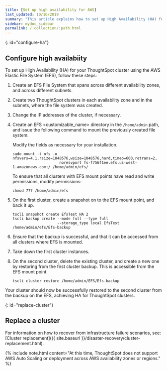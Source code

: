 ```yaml
---
title: [Set up high availability for AWS]
last_updated: 10/10/2019
summary: "This article explains how to set up High Availability (HA) for your ThoughtSpot cluster using the AWS Elastic File System (EFS)"
sidebar: mydoc_sidebar
permalink: /:collection/:path.html
---
```


{: id="configure-ha"}
## Configure high availabiity
To set up High Availability (HA) for your ThoughtSpot cluster using the AWS Elastic File System (EFS), follow these steps:

1. Create an EFS File System that spans across different availability zones, and across different subnets.

2. Create two ThoughtSpot clusters in each availability zone and in the subnets, where the file system was created.

3. Change the IP addresses of the cluster, if necessary.

4. Create an EFS <customizable_name> directory in the `/home/admin` path, and issue the following command to mount the previously created file system.

   Modify the fields as necessary for your installation.

   ```
   sudo mount -t nfs -o nfsvers=4.1,rsize=1048576,wsize=1048576,hard,timeo=600,retrans=2,
                        noresvport fs-f756f1ee.efs.us-west-1.amazonaws.com:/ /home/admin/efs/
   ```

   To ensure that all clusters with EFS mount points have read and write permissions, modify permissions:
   ```
   chmod 777 /home/admin/efs
   ```

5. On the first cluster, create a snapshot on to the EFS mount point, and back it up.

   ```
   tscli snapshot create EfsTest HA 2
   tscli backup create --mode full --type full
                       --storage_type local EfsTest /home/admin/efs/Efs-backup
   ```

6. Ensure that the backup is successful, and that it can be accessed from all clusters where EFS is mounted.

7. Take down the first cluster instances.

8. On the second cluster, delete the existing cluster, and create a new one by restoring from the first cluster backup. This is accessible from the EFS mount point.

   ```
   tscli cluster restore /home/admin/EFS/Efs-backup
   ```

Your cluster should now be successfully restored to the second cluster from the backup on the EFS, achieving HA for ThoughtSpot clusters.

{: id="replace-cluster"}
## Replace a cluster

For information on how to recover from infrastructure failure scenarios, see: [Cluster replacement]({{ site.baseurl }}/disaster-recovery/cluster-replacement.html).

{% include note.html content="At this time, ThoughtSpot does not support AWS Auto Scaling or deployment across AWS availability zones or regions." %}

